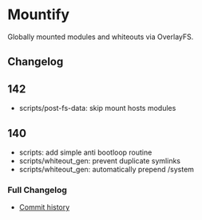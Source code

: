 # Mountify
Globally mounted modules and whiteouts via OverlayFS.

## Changelog
## 142
- scripts/post-fs-data: skip mount hosts modules

## 140
- scripts: add simple anti bootloop routine
- scripts/whiteout_gen: prevent duplicate symlinks
- scripts/whiteout_gen: automatically prepend /system

### Full Changelog
- [Commit history](https://github.com/backslashxx/mountify/commits/master/)


